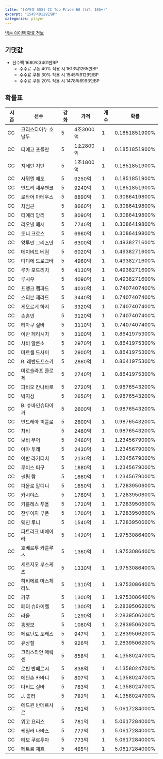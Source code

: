 ```yaml
---
title: "[스페셜 SSS] CC Top Price 60 (5강, 106+)"
excerpt: "1545억9129만BP"
categories: player
---
```

[넥슨 아이템 확률 정보](http://iteminfo.nexon.com/probability/fco?sn=7414)

## 기댓값
- 선수팩 1680억3401만BP
  - 수수료 쿠폰 40% 적용 시 1613억1265만BP
  - 수수료 쿠폰 30% 적용 시 1545억9129만BP
  - 수수료 쿠폰 20% 적용 시 1478억6993만BP


## 확률표

|시즌|선수|강화|가격|개수|확률|
|---|---|---|---|---|---|
|CC|크리스티아누 호날두|5|4조3000억|1|0.1851851900%|
|CC|디에고 포를란|5|1조2800억|1|0.1851851900%|
|CC|지네딘 지단|5|1조1800억|1|0.1851851900%|
|CC|사뮈엘 에토|5|9250억|1|0.1851851900%|
|CC|안드리 셰우첸코|5|9240억|1|0.1851851900%|
|CC|로타어 마테우스|5|8890억|1|0.3086419800%|
|CC|차범근|5|8660억|1|0.3086419800%|
|CC|티에리 앙리|5|8090억|1|0.3086419800%|
|CC|리오넬 메시|5|7740억|1|0.3086419800%|
|CC|토니 크로스|5|6960억|1|0.3086419800%|
|CC|앙투안 그리즈만|5|6300억|1|0.4938271600%|
|CC|데이비드 베컴|5|6020억|1|0.4938271600%|
|CC|디디에 드로그바|5|4960억|1|0.4938271600%|
|CC|루카 모드리치|5|4130억|1|0.4938271600%|
|CC|루시우|5|4090억|1|0.4938271600%|
|CC|프랭크 램파드|5|4030억|1|0.7407407400%|
|CC|스티븐 제라드|5|3440억|1|0.7407407400%|
|CC|게오르게 하지|5|3320억|1|0.7407407400%|
|CC|손흥민|5|3120억|1|0.7407407400%|
|CC|티아구 실바|5|3110억|1|0.7407407400%|
|CC|이반 페리시치|5|3100억|1|0.8641975300%|
|CC|샤비 알론소|5|2970억|1|0.8641975300%|
|CC|마르셀 드사이|5|2900억|1|0.8641975300%|
|CC|R. 레반도프스키|5|2860억|1|0.8641975300%|
|CC|미로슬라프 클로제|5|2740억|1|0.8641975300%|
|CC|파비오 칸나바로|5|2720억|1|0.9876543200%|
|CC|박지성|5|2650억|1|0.9876543200%|
|CC|B. 슈바인슈타이거|5|2600억|1|0.9876543200%|
|CC|안드레아 피를로|5|2600억|1|0.9876543200%|
|CC|차비|5|2480억|1|0.9876543200%|
|CC|보비 무어|5|2460억|1|1.2345679000%|
|CC|야야 투레|5|2430억|1|1.2345679000%|
|CC|이반 라키티치|5|2130억|1|1.2345679000%|
|CC|루이스 피구|5|1880억|1|1.2345679000%|
|CC|필립 람|5|1860억|1|1.2345679000%|
|CC|파올로 말디니|5|1850억|1|1.7283950600%|
|CC|카시야스|5|1760억|1|1.7283950600%|
|CC|카를레스 푸욜|5|1720억|1|1.7283950600%|
|CC|잔루이지 부폰|5|1700억|1|1.7283950600%|
|CC|웨인 루니|5|1540억|1|1.7283950600%|
|CC|파트리크 비에이라|5|1420억|1|1.9753086400%|
|CC|호베르투 카를루스|5|1360억|1|1.9753086400%|
|CC|세르지오 부스케츠|5|1330억|1|1.9753086400%|
|CC|하비에르 마스체라노|5|1310억|1|1.9753086400%|
|CC|카푸|5|1300억|1|1.9753086400%|
|CC|페터 슈마이켈|5|1300억|1|2.2839506200%|
|CC|라울|5|1290억|1|2.2839506200%|
|CC|홍명보|5|1080억|1|2.2839506200%|
|CC|페르난도 토레스|5|947억|1|2.2839506200%|
|CC|유상철|5|926억|1|2.2839506200%|
|CC|크리스티안 에릭센|5|858억|1|4.1358024700%|
|CC|로빈 반페르시|5|838억|1|4.1358024700%|
|CC|에딘손 카바니|5|807억|1|4.1358024700%|
|CC|다비드 실바|5|783억|1|4.1358024700%|
|CC|J. 콜러|5|782억|1|4.1358024700%|
|CC|에드윈 반데르사르|5|781억|1|5.0617284000%|
|CC|위고 요리스|5|781억|1|5.0617284000%|
|CC|케일러 나바스|5|777억|1|5.0617284000%|
|CC|티보 쿠르투아|5|773억|1|5.0617284000%|
|CC|페트르 체흐|5|465억|1|5.0617284000%|
